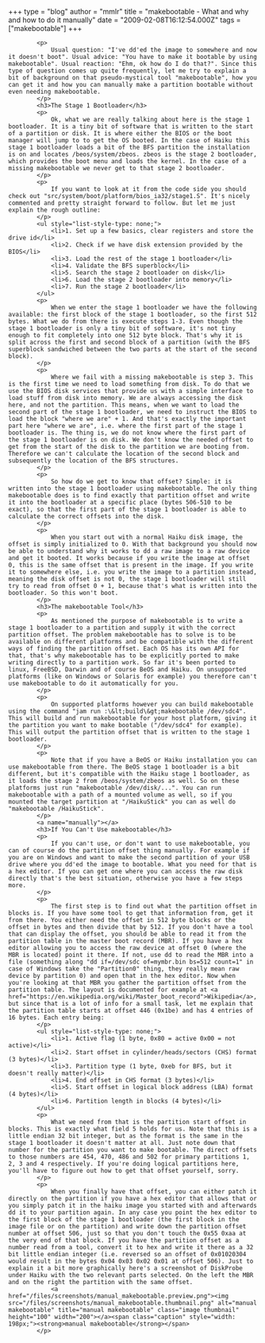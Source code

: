 +++
type = "blog"
author = "mmlr"
title = "makebootable - What and why and how to do it manually"
date = "2009-02-08T16:12:54.000Z"
tags = ["makebootable"]
+++

			<p>
				Usual question: "I've dd'ed the image to somewhere and now it doesn't boot". Usual advice: "You have to make it bootable by using makebootable". Usual reaction: "Ehm, ok how do I do that?". Since this type of question comes up quite frequently, let me try to explain a bit of background on that pseudo-mystical tool "makebootable", how you can get it and how you can manually make a partition bootable without even needing makebootable.
			</p>
			<h3>The Stage 1 Bootloader</h3>
			<p>
				Ok, what we are really talking about here is the stage 1 bootloader. It is a tiny bit of software that is written to the start of a partition or disk. It is where either the BIOS or the boot manager will jump to to get the OS booted. In the case of Haiku this stage 1 bootloader loads a bit of the BFS partition the installation is on and locates /beos/system/zbeos. zbeos is the stage 2 bootloader, which provides the boot menu and loads the kernel. In the case of a missing makebootable we never get to that stage 2 bootloader.
			</p>
			<p>
				If you want to look at it from the code side you should check out "src/system/boot/platform/bios_ia32/stage1.S". It's nicely commented and pretty straight forward to follow. But let me just explain the rough outline:
			</p>
			<ul style="list-style-type: none;">
				<li>1. Set up a few basics, clear registers and store the drive id</li>
				<li>2. Check if we have disk extension provided by the BIOS</li>
				<li>3. Load the rest of the stage 1 bootloader</li>
				<li>4. Validate the BFS superblock</li>
				<li>5. Search the stage 2 bootloader on disk</li>
				<li>6. Load the stage 2 bootloader into memory</li>
				<li>7. Run the stage 2 bootloader</li>
			</ul>
			<p>
				When we enter the stage 1 bootloader we have the following available: the first block of the stage 1 bootloader, so the first 512 bytes. What we do from there is execute steps 1-3. Even though the stage 1 bootloader is only a tiny bit of software, it's not tiny enough to fit completely into one 512 byte block. That's why it is split across the first and second block of a partition (with the BFS superblock sandwiched between the two parts at the start of the second block).
			</p>
			<p>
				Where we fail with a missing makebootable is step 3. This is the first time we need to load something from disk. To do that we use the BIOS disk services that provide us with a simple interface to load stuff from disk into memory. We are always accessing the disk here, and not the partition. This means, when we want to load the second part of the stage 1 bootloader, we need to instruct the BIOS to load the block "where we are" + 1. And that's exactly the important part here "where we are", i.e. where the first part of the stage 1 bootloader is. The thing is, we do not know where the first part of the stage 1 bootloader is on disk. We don't know the needed offset to get from the start of the disk to the partition we are booting from. Therefore we can't calculate the location of the second block and subsequently the location of the BFS structures.
			</p>
			<p>
				So how do we get to know that offset? Simple: it is written into the stage 1 bootloader using makebootable. The only thing makebootable does is to find exactly that partition offset and write it into the bootloader at a specific place (bytes 506-510 to be exact), so that the first part of the stage 1 bootloader is able to calculate the correct offsets into the disk.
			</p>
			<p>
				When you start out with a normal Haiku disk image, the offset is simply initialized to 0. With that background you should now be able to understand why it works to dd a raw image to a raw device and get it booted. It works because if you write the image at offset 0, this is the same offset that is present in the image. If you write it to somewhere else, i.e. you write the image to a partition instead, meaning the disk offset is not 0, the stage 1 bootloader will still try to read from offset 0 + 1, because that's what is written into the bootloader. So this won't boot.
			</p>
			<h3>The makebootable Tool</h3>
			<p>
				As mentioned the purpose of makebootable is to write a stage 1 bootloader to a partition and supply it with the correct partition offset. The problem makebootable has to solve is to be available on different platforms and be compatible with the different ways of finding the partition offset. Each OS has its own API for that, that's why makebootable has to be explicitly ported to make writing directly to a partition work. So far it's been ported to linux, FreeBSD, Darwin and of course BeOS and Haiku. On unsupported platforms (like on Windows or Solaris for example) you therefore can't use makebootable to do it automatically for you.
			</p>
			<p>
				On supported platforms however you can build makebootable using the command "jam run :\&lt;build\&gt;makebootable /dev/sdc4". This will build and run makebootable for your host platform, giving it the partition you want to make bootable ("/dev/sdc4" for example). This will output the partition offset that is written to the stage 1 bootloader.
			</p>
			<p>
				Note that if you have a BeOS or Haiku installation you can use makebootable from there. The BeOS stage 1 bootloader is a bit different, but it's compatible with the Haiku stage 1 bootloader, as it loads the stage 2 from /beos/system/zbeos as well. So on these platforms just run "makebootable /dev/disk/...". You can run makebootable with a path of a mounted volume as well, so if you mounted the target partition at "/HaikuStick" you can as well do "makebootable /HaikuStick".
			</p>
			<a name="manually"></a>
			<h3>If You Can't Use makebootable</h3>
			<p>
				If you can't use, or don't want to use makebootable, you can of course do the partition offset thing manually. For example if you are on Windows and want to make the second partition of your USB drive where you dd'ed the image to bootable. What you need for that is a hex editor. If you can get one where you can access the raw disk directly that's the best situation, otherwise you have a few steps more.
			</p>
			<p>
				The first step is to find out what the partition offset in blocks is. If you have some tool to get that information from, get it from there. You either need the offset in 512 byte blocks or the offset in bytes and then divide that by 512. If you don't have a tool that can display the offset, you should be able to read it from the partition table in the master boot record (MBR). If you have a hex editor allowing you to access the raw device at offset 0 (where the MBR is located) point it there. If not, use dd to read the MBR into a file (something along "dd if=/dev/sdc of=mymbr.bin bs=512 count=1" in case of Windows take the "Partition0" thing, they really mean raw device by partition 0) and open that in the hex editor. Now when you're looking at that MBR you gather the partition offset from the partition table. The layout is documented for example at <a href="https://en.wikipedia.org/wiki/Master_boot_record">Wikipedia</a>, but since that is a lot of info for a small task, let me explain that the partition table starts at offset 446 (0x1be) and has 4 entries of 16 bytes. Each entry being:
			</p>
			<ul style="list-style-type: none;">
				<li>1. Active flag (1 byte, 0x80 = active 0x00 = not active)</li>
				<li>2. Start offset in cylinder/heads/sectors (CHS) format (3 bytes)</li>
				<li>3. Partition type (1 byte, 0xeb for BFS, but it doesn't really matter)</li>
				<li>4. End offset in CHS format (3 bytes)</li>
				<li>5. Start offset in logical block address (LBA) format (4 bytes)</li>
				<li>6. Partition length in blocks (4 bytes)</li>
			</ul>
			<p>
				What we need from that is the partition start offset in blocks. This is exactly what field 5 holds for us. Note that this is a little endian 32 bit integer, but as the format is the same in the stage 1 bootloader it doesn't matter at all. Just note down that number for the partition you want to make bootable. The direct offsets to those numbers are 454, 470, 486 and 502 for primary partitions 1, 2, 3 and 4 respectively. If you're doing logical partitions here, you'll have to figure out how to get that offset yourself, sorry.
			</p>
			<p>
				When you finally have that offset, you can either patch it directly on the partition if you have a hex editor that allows that or you simply patch it in the haiku image you started with and afterwards dd it to your partition again. In any case you point the hex editor to the first block of the stage 1 bootloader (the first block in the image file or on the partition) and write down the partition offset number at offset 506, just so that you don't touch the 0x55 0xaa at the very end of that block. If you have the partition offset as a number read from a tool, convert it to hex and write it there as a 32 bit little endian integer (i.e. reversed so an offset of 0x01020304 would result in the bytes 0x04 0x03 0x02 0x01 at offset 506). Just to explain it a bit more graphically here's a screenshot of DiskProbe under Haiku with the two relevant parts selected. On the left the MBR and on the right the partition with the same offset.
				<a href="/files/screenshots/manual_makebootable.preview.png"><img src="/files/screenshots/manual_makebootable.thumbnail.png" alt="manual makebootable" title="manual makebootable" class="image thumbnail" height="100" width="200"></a><span class="caption" style="width: 198px;"><strong>manual makebootable</strong></span>
			</p>
